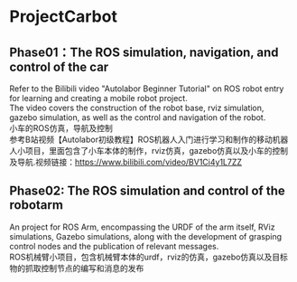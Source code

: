 # ProjectCarbot
## Phase01：The ROS simulation, navigation, and control of the car  
Refer to the Bilibili video "Autolabor Beginner Tutorial" on ROS robot entry for learning and creating a mobile robot project.   
The video covers the construction of the robot base, rviz simulation, gazebo simulation, as well as the control and navigation of the robot.   
小车的ROS仿真，导航及控制  
参考B站视频【Autolabor初级教程】ROS机器人入门进行学习和制作的移动机器人小项目，里面包含了小车本体的制作，rviz仿真，gazebo仿真以及小车的控制及导航.视频链接：https://www.bilibili.com/video/BV1Ci4y1L7ZZ  
## Phase02: The ROS simulation and control of the robotarm  
An project for ROS Arm, encompassing the URDF of the arm itself, RViz simulations, Gazebo simulations, along with the development of grasping control nodes and the publication of relevant messages.  
ROS机械臂小项目，包含机械臂本体的urdf，rviz的仿真，gazebo仿真以及目标物的抓取控制节点的编写和消息的发布
